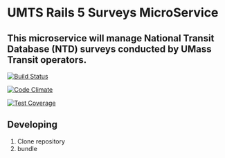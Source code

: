 # UMTS Rails 5 Surveys MicroService

## This microservice will manage National Transit Database (NTD) surveys conducted by UMass Transit operators.

[![Build Status](https://travis-ci.org/umts/microservices-ntdsurveys.svg?branch=master)](https://travis-ci.org/umts/microservices-ntdsurveys)

[![Code Climate](https://codeclimate.com/github/umts/microservices-ntdsurveys/badges/gpa.svg)](https://codeclimate.com/github/umts/microservices-ntdsurveys)

[![Test Coverage](https://codeclimate.com/github/umts/microservices-ntdsurveys/badges/coverage.svg)](https://codeclimate.com/github/umts/microservices-ntdsurveys/coverage)


## Developing
  1. Clone repository
  2. bundle
